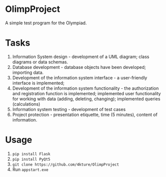 # OlimpProject

A simple test program for the Olympiad.

# Tasks
1. Information System design - development of a UML diagram;
class diagrams or data schemas.
2. Database development - database objects have been developed;
importing data.
3. Development
of the information system interface - a user-friendly interface is implemented;
4. Development
of the information system functionality - the authorization and registration function is implemented;
implemented user functionality for working with
data (adding, deleting, changing);
implemented queries (calculations)
5. Information system testing - development of test cases
6. Project protection - presentation etiquette, time (5 minutes),
content of information.

# Usage
1. `pip install Flask`
2. `pip install PyQt5`
3. `git clone https://github.com/4kture/OlimpProject`
4. Run `appstart.exe`
